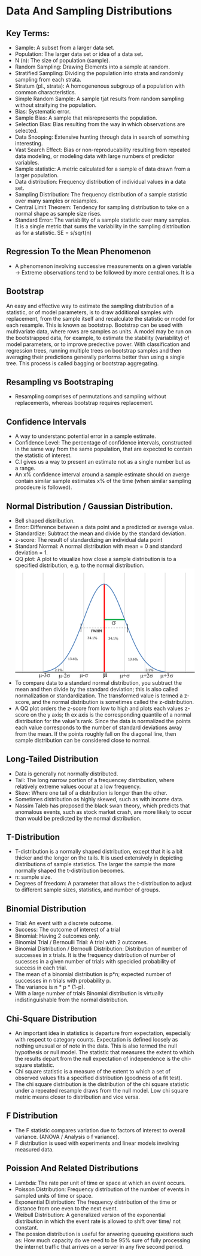 # Data And Sampling Distributions

## Key Terms:
- Sample: A subset from a larger data set.
- Population: The larger data set or idea of a data set.
- N (n): The size of population (sample).
- Random Sampling: Drawing Elements into a sample at random.
- Stratified Sampling: Dividing the population into strata and randomly sampling from each strata.
- Stratum (pl., strata): A homogenenous subgroup of a population with common characteristics.
- Simple Random Sample: A sample tjat results from random sampling without straifying the population.
- Bias: Systematic error.
- Sample Bias: A sample that misrepresents the population.
- Selection Bias: Bias resulting from the way in which observations are selected.
- Data Snooping: Extensive hunting through data in search of something interesting.
- Vast Search Effect: Bias or non-reproducability resulting from repeated data modeling, or modeling data with large numbers of predictor variables.
- Sample statistic: A metric calculated for a sample of data drawn from a larger population.
- Data distribution: Frequency distribution of individual values in a data set.
- Sampling Distribution: The frequency distribution of a sample statistic over many samples or resamples.
- Central Limit Theorem: Tendency for sampling distribution to take on a normal shape as sample size rises.
- Standard Error: The variability of a sample statistic over many samples. It is a single metric that sums the variability in the sampling distribution as for a statistic. SE = s/sqrt(n)

## Regression To the Mean Phenomenon
- A phenomenon involving successive measurements on a given variable -> Extreme observations tend to be followed by more central ones. It is a 

## Bootstrap
An easy and effective way to estimate the sampling distribution of a statistic, or of model parameters, is to draw additional samples with replacement, from the sample itself and recalculate the statistic or model for each resample. This is known as bootstrap. 
Bootstrap can be used with multivariate data, where rows are samples as units. A model may be run on the bootstrapped data, for example, to estimate the stability (variability) of model parameters, or to improve predective power. With classification and regression trees, running multiple trees on bootstrap samples and then averaging their predictions generally performs better than using a single tree. This process is called bagging or bootstrap aggregating.

## Resampling vs Bootstraping
- Resampling comprises of permutations and sampling without replacements, whereas bootstrap requires replacement.

## Confidence Intervals
- A way to understanc potential error in a sample estimate.
- Confidence Level: The percentage of confidence intervals, constructed in the same way from the same population, that are expected to contain the statistic of interest.
- C.I gives us a way to present an estimate not as a single number but as a range.
- An x% confidence interval around a sample estimate should on averge contain similar sample estimates x% of the time (when similar sampling procdeure is followed).


## Normal Distribution / Gaussian Distribution.
- Bell shaped distribution.
- Error: Difference between a data point and a predicted or average value.
- Standardize: Subtract the mean and divide by the standard deviation.
- z-score: The result of standardizing an individual data point
- Standard Normal: A normal distribution with mean = 0 and standard deviation = 1.
- QQ plot: A plot to visualize how close a sample distribution is to a specified distribution, e.g. to the normal distribution.
![image info](./images/bell-curve.png)
- To compare data to a standard normal distribution, you subtract the mean and then divide by the standard deviation; this is also called normalization or standardization. The transformed value is termed a z-score, and the normal distribution is sometimes called the z-distribution.
- A QQ plot orders the z-score from low to high and plots each values z-score on the y axis; th ex axis is the corresponding quantile of a normal distribution for the value's rank. Since the data is normalized the points each value corresponds to the number of standard deviations away from the mean. If the points roughly fall on the diagonal line, then sample distribution can be considered close to normal.

## Long-Tailed Distribution
-  Data is generally not normally distributed.
-  Tail: The long narrow portion of a frequencey distribution, where relatively extreme values occur at a low frequency.
-  Skew: Where one tail of a distribution is longer than the other.
-  Sometimes distribution os highly skewed, such as with income data.
-  Nassim Taleb has proposed the black swan theory, which predicts that anomalous events, such as stock market crash, are more likely to occur than would be predicted by the normal distribution.

## T-Distribution
- T-distribution is a normally shaped distribution, except that it is a bit thicker and the longer on the tails. It is used extensively in depicting distributions of sample statistics. The larger the sample the more normally shaped the t-distribution becomes.
- n: sample size.
- Degrees of freedom: A parameter that allows the t-distribution to adjust to different sample sizes, statistics, and number of groups.

## Binomial Distribution
- Trial: An event with a discrete outcome.
- Success: The outcome of interest of a trial
- Binomial: Having 2 outcomes only.
- Binomial Trial / Bernoulli Trial: A trial with 2 outcomes.
- Binomial Distribution / Bernoulli Distribution: Distribution of number of successes in x trials. It is the frequency distribution of number of sucesses in a given number of trials with specidied probability of success in each trial.
- The mean of a binomial distribution is p*n; expected number of successes in n trials with probability p.
- The variance is n * p * (1-p).
- With a large number of trials Binomial distribution is virtually indistinguishable from the normal distribution.

## Chi-Square Distribution
- An important idea in statistics is departure from expectation, especially with respect to category counts. Expectation is defined loosely as nothing unusual or of note in the data. This is also termed the null hypothesis or null model. The statistic that measures the extent to which the results depart from the null expectation of independence is the chi-square statistic.
- Chi square statistic is a measure of the extent to which a set of observed values fits a specified distribution (goodness of a fit test).
- The chi square distribution is the distribution of the chi square statistic under a repeated resample draws from the null model. Low chi square metric means closer to distribution and vice versa.

## F Distribution
- The F statistic compares variation due to  factors of interest to overall variance. (ANOVA / Analysis o f variance).
- F distribution is used with experiments and linear models involving measured data.

## Poission And Related Distributions
- Lambda: The rate per unit of time or space at which an event occurs.
- Poisson Distribution: Frequency distribution  of the number of events in sampled units of time or space.
- Exponential Distribution: The frequency distribution of the time or distance from one even to the next event.
- Weibull Distribution: A generalized version of the exponential distribution in which the event rate is allowed to shift over time/ not constant.
- The possion distribution is useful for anwering queueing questions such as: How much capacity do we need to be 95% sure of fully processing the internet traffic that arrives on a server in any five second period.
